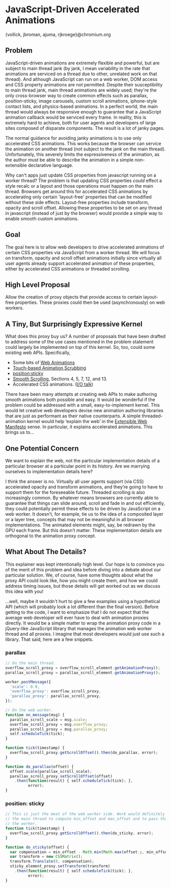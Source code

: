 JavaScript-Driven Accelerated Animations
===============
{vollick, jbroman, ajuma, rjkroege}@chromium.org

Problem
-------
JavaScript-driven animations are extremely flexible and powerful, but are subject to main thread jank (by jank, I mean variability in the rate that animations are serviced on a thread due to other, unrelated work on that thread). And although JavaScript can run on a web worker, DOM access and CSS property animations are not permitted. Despite their susceptibility to main thread jank, main thread animations are widely used; they're the only cross-browser way to create common effects such as parallax, position-sticky, image carousels, custom scroll animations, iphone-style contact lists, and physics-based animations. In a perfect world, the main thread would always be responsive enough to guarantee that a JavaScript animation callback would be serviced every frame. In reality, this is extremely hard to achieve, both for user agents and developers of large sites composed of disparate components. The result is a lot of janky pages.

The normal guidance for avoiding janky animations is to use only accelerated CSS animations.  This works because the browser can service the animation on another thread (not subject to the jank on the main thread).  Unfortunately, this severely limits the expressiveness of the animation, as the author must be able to describe the animation in a simple non-extensible declarative language.

Why can't apps just update CSS properties from javascript running on a worker thread? The problem is that updating CSS properties _could_ effect a style recalc or a layout and those operations must happen on the main thread. Browsers get around this for accelerated CSS animations by accelerating only certain 'layout-free' properties that can be modified without these side effects. Layout-free properties include transform, opacity and scroll offset. Allowing these properties to be set on any thread in javascript (instead of just by the browser) would provide a simple way to enable smooth custom animations.

Goal
----
The goal here is to allow web developers to drive accelerated animations of certain CSS properties via JavaScript from a worker thread. We will focus on transform, opacity and scroll offset animations initially since virtually all user agents already support accelerated animation of these properties, either by accelerated CSS animations or threaded scrolling.

High Level Proposal
-------------------
Allow the creation of proxy objects that provide access to certain layout-free properties. These proxies could then be used (asynchronously) on web workers.

A Tiny, But Surprisingly Expressive Kernel
------------------------------------------
What does this proxy buy us? A number of proposals that have been drafted to address some of the use cases mentioned in the problem statement could largely be implemented on top of this kernel. So, too, could some existing web APIs. Specifically,

 - Some bits of [Web Animations](http://dev.w3.org/fxtf/web-animations/)
 - [Touch-based Animation Scrubbing](https://docs.google.com/document/d/1vRUo_g1il-evZs975eNzGPOuJS7H5UBxs-iZmXHux48/edit)
 - [position:sticky](http://updates.html5rocks.com/2012/08/Stick-your-landings-position-sticky-lands-in-WebKit)
 - [Smooth Scrolling](http://dev.w3.org/csswg/cssom-view/), Sections 4, 5, 7, 12, and 13.
 - Accelerated CSS animations. ([I/O talk](http://www.youtube.com/watch?v=hAzhayTnhEI))

There have been many attempts at creating web APIs to make authoring smooth animations both possible and easy. It would be wonderful if the problem could be addressed with a small, easy-to-implement kernel. This would let creative web developers devise new animation authoring libraries that are just as performant as their native counterparts. A simple threaded-animation kernel would help ‘explain the web’ in the [Extensible Web Manifesto](extensiblewebmanifesto.org) sense. In particular, it explains accelerated animations. This brings us to...

One Potential Concern
---------------------
We want to explain the web, not the particular implementation details of a particular browser at a particular point in its history. Are we marrying ourselves to implementation details here?

I think the answer is no. Virtually all user agents support (via CSS) accelerated opacity and transform animations, and they’re going to have to support them for the foreseeable future. Threaded scrolling is also increasingly common. By whatever means browsers are currently able to guarantee that things can slide around, scroll and fade in and out efficiently, they could potentially permit these effects to be driven by JavaScript on a web worker. It doesn’t, for example, tie us to the idea of a composited layer or a layer tree, concepts that may not be meaningful in all browser implementations. The animated elements might, say, be redrawn by the GPU each frame. But this doesn’t matter. These implementation details are orthogonal to the animation proxy concept.

What About The Details?
-----------------------
This explainer was kept intentionally high level. Our hope is to convince you of the merit of this problem and idea before diving into a debate about our particular solution. We, of course, have some thoughts about what the proxy API could look like, how you might create them, and how we could address timing issues, but those details will get worked out as we discuss this idea with you!

...well, maybe it wouldn't hurt to give a few examples using a hypothetical API (which will probably look a lot different than the final version). Before getting to the code, I want to emphasize that I do not expect that the average web developer will ever have to deal with animation proxies directly. It would be a simple matter to wrap the animation proxy code in a jQuery-like JavaScript library that manages the animation web worker thread and all proxies. I imagine that most developers would just use such a library. That said, here are a few snippets.

### parallax
```JavaScript
// On the main thread.
overflow_scroll_proxy = overflow_scroll_element.getAnimationProxy();
parallax_scroll_proxy = parallax_scroll_element.getAnimationProxy();

worker.postMessage({
  'scale': 0.9,
  'overflow_proxy': overflow_scroll_proxy,
  'parallax_proxy': parallax_scroll_proxy,
});

// On the web worker.
function on_message(msg) {
  parallax_scroll_scale = msg.scale;
  overflow_scroll_proxy = msg.overflow_proxy;
  parallax_scroll_proxy = msg.parallax_proxy;
  self.scheduleTick(tick);
}

function tick(timestamp) {
  overflow_scroll_proxy.getScrollOffset().then(do_parallax, error);
}

function do_parallax(offset) {
  offset.scale(parallax_scroll_scale);
  parallax_scroll_proxy.setScrollOffset(offset)
    .then(function(result) { self.scheduleTick(tick); },
          error);
}
```

### position: sticky
```JavaScript
// This is just the meat of the web worker side. Work would definitely need to be done on
// the main thread to compute min_offset and max_offset and to pass that information to
// the worker.
function tick(timestamp) {
  overflow_scroll_proxy.getScrollOffset().then(do_sticky, error);
}

function do_sticky(offset) {
  var compensation = min_offset - Math.min(Math.max(offset.y, min_offset), max_offset);
  var transform = new CSSMatrix();
  transform.Translate(0, compensation);
  sticky_element_proxy.setTransform(transform)
    .then(function(result) { self.scheduleTick(tick); },
          error);
}
```
